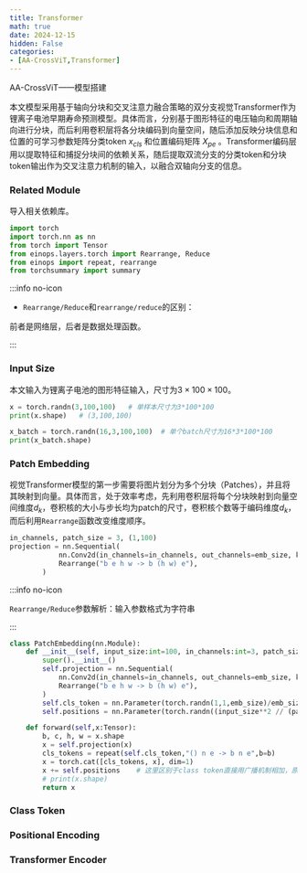 ```yaml
---
title: Transformer
math: true
date: 2024-12-15
hidden: False
categories:
- [AA-CrossViT,Transformer]
---
```


AA-CrossViT——模型搭建

<!-- more -->

本文模型采用基于轴向分块和交叉注意力融合策略的双分支视觉Transformer作为锂离子电池早期寿命预测模型。具体而言，分别基于图形特征的电压轴向和周期轴向进行分块，而后利用卷积层将各分块编码到向量空间，随后添加反映分块信息和位置的可学习参数矩阵分类token $x_{cls}$ 和位置编码矩阵 $X_{pe}$ 。Transformer编码层用以提取特征和捕捉分块间的依赖关系，随后提取双流分支的分类token和分块token输出作为交叉注意力机制的输入，以融合双轴向分支的信息。



### Related Module

导入相关依赖库。

```python Related Module
import torch
import torch.nn as nn
from torch import Tensor
from einops.layers.torch import Rearrange, Reduce
from einops import repeat, rearrange
from torchsummary import summary
```

:::info no-icon

+ `Rearrange/Reduce`和`rearrange/reduce`的区别：

前者是网络层，后者是数据处理函数。

:::



### Input Size

本文输入为锂离子电池的图形特征输入，尺寸为$3\times 100\times 100$。

```python Input
x = torch.randn(3,100,100)   # 单样本尺寸为3*100*100
print(x.shape)   # (3,100,100)

x_batch = torch.randn(16,3,100,100)  # 单个batch尺寸为16*3*100*100
print(x_batch.shape)
```



### Patch Embedding

视觉Transformer模型的第一步需要将图片划分为多个分块（Patches），并且将其映射到向量。具体而言，处于效率考虑，先利用卷积层将每个分块映射到向量空间维度$d_k$，卷积核的大小与步长均为patch的尺寸，卷积核个数等于编码维度$d_k$，而后利用`Rearrange`函数改变维度顺序。

```python 
in_channels, patch_size = 3, (1,100)
projection = nn.Sequential(
            nn.Conv2d(in_channels=in_channels, out_channels=emb_size, kernel_size=patch_size, stride=(1,1)),
            Rearrange("b e h w -> b (h w) e"),
        )
```

:::info no-icon

`Rearrange/Reduce`参数解析：输入参数格式为字符串

:::



```python Patch Embedding
class PatchEmbedding(nn.Module):
    def __init__(self, input_size:int=100, in_channels:int=3, patch_size:tuple=(1,100), emb_size:int=100):
        super().__init__()
        self.projection = nn.Sequential(
            nn.Conv2d(in_channels=in_channels, out_channels=emb_size, kernel_size=patch_size, stride=(1,1)),
            Rearrange("b e h w -> b (h w) e"),
        )
        self.cls_token = nn.Parameter(torch.randn(1,1,emb_size)/emb_size)
        self.positions = nn.Parameter(torch.randn((input_size**2 // (patch_size[0]*patch_size[1]) + 1,emb_size)) / emb_size)

    def forward(self,x:Tensor):
        b, c, h, w = x.shape
        x = self.projection(x)
        cls_tokens = repeat(self.cls_token,"() n e -> b n e",b=b)
        x = torch.cat([cls_tokens, x], dim=1)
        x += self.positions    # 这里区别于class token直接用广播机制相加，原因是位置编码应该在batch内的不同样本也保持一致
        # print(x.shape)
        return x
```







### Class Token







### Positional Encoding







### Transformer Encoder 







### 

























